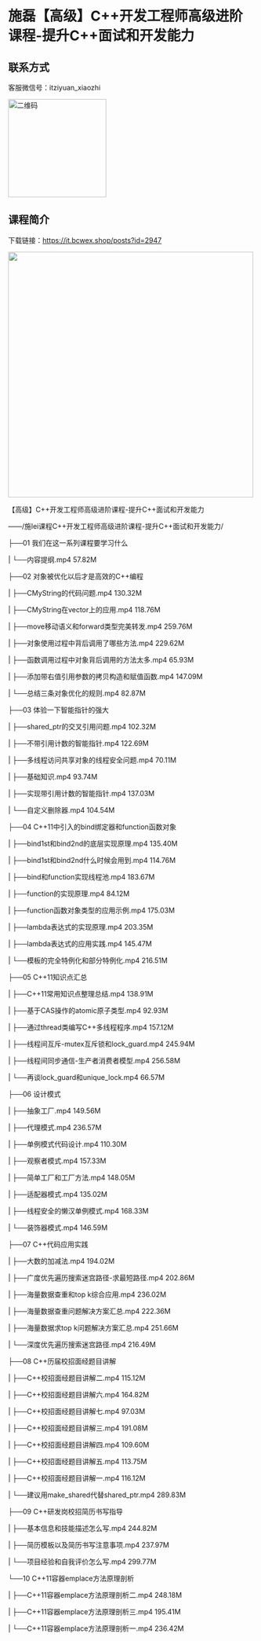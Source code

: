 # 施磊【高级】C++开发工程师高级进阶课程-提升C++面试和开发能力

## 联系方式

客服微信号：itziyuan_xiaozhi

<img src="https://ziyuanyun.oss-cn-guangzhou.aliyuncs.com/common/20240614073449/666b82192834a.jpg" width="200" height="200" alt="二维码">

## 课程简介

下载链接：https://it.bcwex.shop/posts?id=2947

<img src="https://ziyuanyun.oss-cn-guangzhou.aliyuncs.com/yun/20240515184449/66449221851e6.jpg" width="500" alt="">

  【高级】C++开发工程师高级进阶课程-提升C++面试和开发能力



 ——/施lei课程C++开发工程师高级进阶课程-提升C++面试和开发能力/

 ├──01 我们在这一系列课程要学习什么

 | └──内容提纲.mp4 57.82M

 ├──02 对象被优化以后才是高效的C++编程

 | ├──CMyString的代码问题.mp4 130.32M

 | ├──CMyString在vector上的应用.mp4 118.76M

 | ├──move移动语义和forward类型完美转发.mp4 259.76M

 | ├──对象使用过程中背后调用了哪些方法.mp4 229.62M

 | ├──函数调用过程中对象背后调用的方法太多.mp4 65.93M

 | ├──添加带右值引用参数的拷贝构造和赋值函数.mp4 147.09M

 | └──总结三条对象优化的规则.mp4 82.87M

 ├──03 体验一下智能指针的强大

 | ├──shared_ptr的交叉引用问题.mp4 102.32M

 | ├──不带引用计数的智能指针.mp4 122.69M

 | ├──多线程访问共享对象的线程安全问题.mp4 70.11M

 | ├──基础知识.mp4 93.74M

 | ├──实现带引用计数的智能指针.mp4 137.03M

 | └──自定义删除器.mp4 104.54M

 ├──04 C++11中引入的bind绑定器和function函数对象

 | ├──bind1st和bind2nd的底层实现原理.mp4 135.40M

 | ├──bind1st和bind2nd什么时候会用到.mp4 114.76M

 | ├──bind和function实现线程池.mp4 183.67M

 | ├──function的实现原理.mp4 84.12M

 | ├──function函数对象类型的应用示例.mp4 175.03M

 | ├──lambda表达式的实现原理.mp4 203.35M

 | ├──lambda表达式的应用实践.mp4 145.47M

 | └──模板的完全特例化和部分特例化.mp4 216.51M

 ├──05 C++11知识点汇总

 | ├──C++11常用知识点整理总结.mp4 138.91M

 | ├──基于CAS操作的atomic原子类型.mp4 92.93M

 | ├──通过thread类编写C++多线程程序.mp4 157.12M

 | ├──线程间互斥-mutex互斥锁和lock_guard.mp4 245.94M

 | ├──线程间同步通信-生产者消费者模型.mp4 256.58M

 | └──再谈lock_guard和unique_lock.mp4 66.57M

 ├──06 设计模式

 | ├──抽象工厂.mp4 149.56M

 | ├──代理模式.mp4 236.57M

 | ├──单例模式代码设计.mp4 110.30M

 | ├──观察者模式.mp4 157.33M

 | ├──简单工厂和工厂方法.mp4 148.05M

 | ├──适配器模式.mp4 135.02M

 | ├──线程安全的懒汉单例模式.mp4 168.33M

 | └──装饰器模式.mp4 146.59M

 ├──07 C++代码应用实践

 | ├──大数的加减法.mp4 194.02M

 | ├──广度优先遍历搜索迷宫路径-求最短路径.mp4 202.86M

 | ├──海量数据查重和top k综合应用.mp4 236.02M

 | ├──海量数据查重问题解决方案汇总.mp4 222.36M

 | ├──海量数据求top k问题解决方案汇总.mp4 251.66M

 | └──深度优先遍历搜索迷宫路径.mp4 216.49M

 ├──08 C++历届校招面经题目讲解

 | ├──C++校招面经题目讲解二.mp4 115.12M

 | ├──C++校招面经题目讲解六.mp4 164.82M

 | ├──C++校招面经题目讲解七.mp4 97.03M

 | ├──C++校招面经题目讲解三.mp4 191.08M

 | ├──C++校招面经题目讲解四.mp4 109.60M

 | ├──C++校招面经题目讲解五.mp4 113.75M

 | ├──C++校招面经题目讲解一.mp4 116.12M

 | └──建议用make_shared代替shared_ptr.mp4 289.83M

 ├──09 C++研发岗校招简历书写指导

 | ├──基本信息和技能描述怎么写.mp4 244.82M

 | ├──简历模板以及简历书写注意事项.mp4 237.97M

 | └──项目经验和自我评价怎么写.mp4 299.77M

 └──10 C++11容器emplace方法原理剖析

 | ├──C++11容器emplace方法原理剖析二.mp4 248.18M

 | ├──C++11容器emplace方法原理剖析三.mp4 195.41M

 | └──C++11容器emplace方法原理剖析一.mp4 236.42M

  